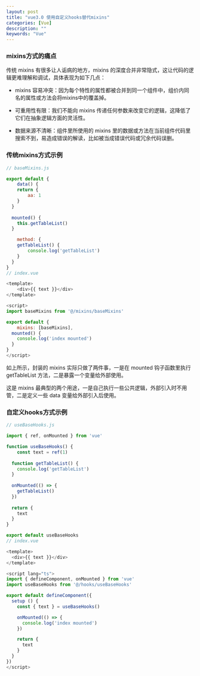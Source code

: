 ```yaml
---
layout: post
title: "vue3.0 使用自定义hooks替代mixins"
categories: [Vue]
description: ""
keywords: "Vue"
---
```


### mixins方式的痛点

传统 mixins 有很多让人诟病的地方，mixins 的深度合并非常隐式，这让代码的逻辑更难理解和调试，具体表现为如下几点：

- mixins 容易冲突：因为每个特性的属性都被合并到同一个组件中，组价内同名的属性或方法会将mixins中的覆盖掉。
- 可重用性有限：我们不能向 mixins 传递任何参数来改变它的逻辑，这降低了它们在抽象逻辑方面的灵活性。

- 数据来源不清晰：组件里所使用的 mixins 里的数据或方法在当前组件代码里搜索不到，易造成错误的解读，比如被当成错误代码或冗余代码误删。



### 传统mixins方式示例

```javascript
// baseMixins.js

export default {
	data() {
  	return {
    	aa: 1
    }
  }
  
  mounted() {
  	this.getTableList()
  }

	method: {
  	getTableList() {
    	console.log('getTableList')
    }
  }
}
// index.vue

<template>
	<div>{{ text }}</div>
</template>

<script>
import baseMixins from '@/mixins/baseMixins'

export default {
	mixins: [baseMixins],
  mounted() {
  	console.log('index mounted')
  }
}
</script>
```

如上所示，封装的 mixins 实际只做了两件事，一是在 mounted 钩子函数里执行 getTableList 方法，二是暴露一个变量给外部使用。

这是 mixins 最典型的两个用途，一是自己执行一些公共逻辑，外部引入时不用管，二是定义一些 data 变量给外部引入后使用。



### 自定义hooks方式示例

```javascript
// useBaseHooks.js

import { ref, onMounted } from 'vue'

function useBaseHooks() {
	const text = ref(1)
  
  function getTableList() {
  	console.log('getTableList')
  }
  
  onMounted(() => {
  	getTableList()
  })
  
  return {
  	text
  }
}

export default useBaseHooks
// index.vue

<template>
  <div>{{ text }}</div>
</template>

<script lang="ts">
import { defineComponent, onMounted } from 'vue'
import useBaseHooks from '@/hooks/useBaseHooks'

export default defineComponent({
  setup () {
    const { text } = useBaseHooks()

    onMounted(() => {
      console.log('index mounted')
    })

    return {
      text
    }
  }
})
</script>
```


